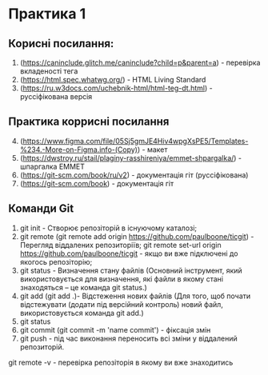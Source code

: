 # Практика 1

## Корисні посилання: 
1. (https://caninclude.glitch.me/caninclude?child=p&parent=a) - перевірка вкладеності тега
2. (https://html.spec.whatwg.org/) - HTML Living Standard 
3. (https://ru.w3docs.com/uchebnik-html/html-teg-dt.html) - руссіфікована версія

## Практика коррисні посилання
4. (https://www.figma.com/file/05Sj5gmJE4Hiv4wpgXsPE5/Templates-%234.-More-on-Figma.info-(Copy)) - макет
5. (https://dwstroy.ru/stail/plaginy-rasshireniya/emmet-shpargalka/) - шпаргалка EMMET
6. (https://git-scm.com/book/ru/v2) - документація гіт (руссіфікована)
7. (https://git-scm.com/book) - документація гіт

## Команди Git

1. git init - Створює репозіторій в існуючому каталозі;
2. git remote (git remote add origin https://github.com/paulboone/ticgit) - Перегляд віддалених репозиторіїв;
   git remote set-url origin https://github.com/paulboone/ticgit - якщо ви вже підключені до якогось репозіторію;
3. git status - Визначення стану файлів (Основний інструмент, який використовується для визначення, які файли в якому стані знаходяться – це команда git status.)
4. git add (git add .)- Відстеження нових файлів (Для того, щоб почати відстежувати (додати під версійний контроль) новий файл, використовується команда git add.)
5. git status 
6. git commit (git commit -m 'name commit') - фіксація змін
7. git push - під час виконання переносить всі зміни у віддалений репозиторій.


git remote -v - перевірка репозіторія в якому ви вже знаходитись